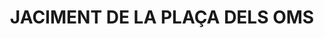 ---
layout: test
title:  "JACIMENT DE LA PLAÇA DELS OMS"
coordinates:
  - group1:
        - [1.46166490279249, 42.357972614423538]
        - [1.46166495806972, 42.358051055422166]
        - [1.461903120633131, 42.358054459909525]
        - [1.461910983770398, 42.358054982650813]
        - [1.461957098881463, 42.358055601402569]
        - [1.462061169595956, 42.358055746002051]
        - [1.462063462216407, 42.357950216200464]
        - [1.46199510270943, 42.357950550746814]
        - [1.461994899237636, 42.357958892725193]
        - [1.461864366370854, 42.357959644702049]
        - [1.461863716117777, 42.357951708503947]
        - [1.461796481368519, 42.35795205802394]
        - [1.461795710404467, 42.357960601004578]
        - [1.461754927786983, 42.357960470980871]
        - [1.4617553921294, 42.357952966974487]
        - [1.461711506260525, 42.357953212527882]
        - [1.46171189702006, 42.357971784747541]
        - [1.461677025203443, 42.357970471293314]
        - [1.46166490279249, 42.357972614423538]
---